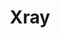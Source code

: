 ---
blog: https://getxray.app/blog
facebook: https://facebook.com/XrayApp
linkedin: https://linkedin.com/company/xrayapp
logohandle: getxrayapp
sort: xray
title: Xray
twitter: https://x.com/xrayapp
website: https://www.getxray.app/
youtube: https://youtube.com/channel/UCjuX_28bJciXye7O8djTqIg
---